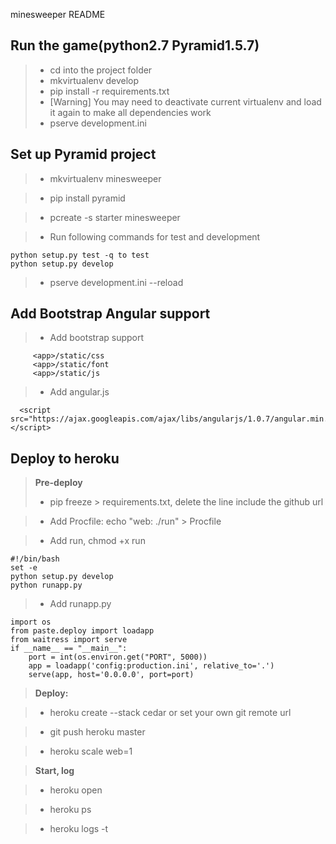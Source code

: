 minesweeper README

Run the game(python2.7 Pyramid1.5.7)
------------
>- cd into the project folder
>- mkvirtualenv develop
>- pip install -r requirements.txt
>- [Warning] You may need to deactivate current virtualenv and load it again to make all dependencies work
>- pserve development.ini


Set up Pyramid project
----------------------

>- mkvirtualenv minesweeper

>- pip install pyramid

>- pcreate -s starter minesweeper

>- Run following commands for test and development
```
python setup.py test -q to test
python setup.py develop
```
>- pserve development.ini --reload


Add Bootstrap Angular support
-----------------------------
>- Add bootstrap support
```
     <app>/static/css
     <app>/static/font
     <app>/static/js
```
>- Add angular.js
```
  <script src="https://ajax.googleapis.com/ajax/libs/angularjs/1.0.7/angular.min.js"></script>
```

Deploy to heroku
----------------
>**Pre-deploy**
>- pip  freeze > requirements.txt, delete the line include the github url

>- Add Procfile:  echo "web: ./run" > Procfile

>- Add run, chmod +x run
```
#!/bin/bash
set -e
python setup.py develop
python runapp.py
```

>- Add runapp.py
```
import os
from paste.deploy import loadapp
from waitress import serve
if __name__ == "__main__":
    port = int(os.environ.get("PORT", 5000))
    app = loadapp('config:production.ini', relative_to='.')
    serve(app, host='0.0.0.0', port=port)
```

>**Deploy:**

>- heroku create --stack cedar or set your own git remote url

>- git push heroku master

>- heroku scale web=1

>**Start, log**

>- heroku open

>- heroku ps

>- heroku logs -t